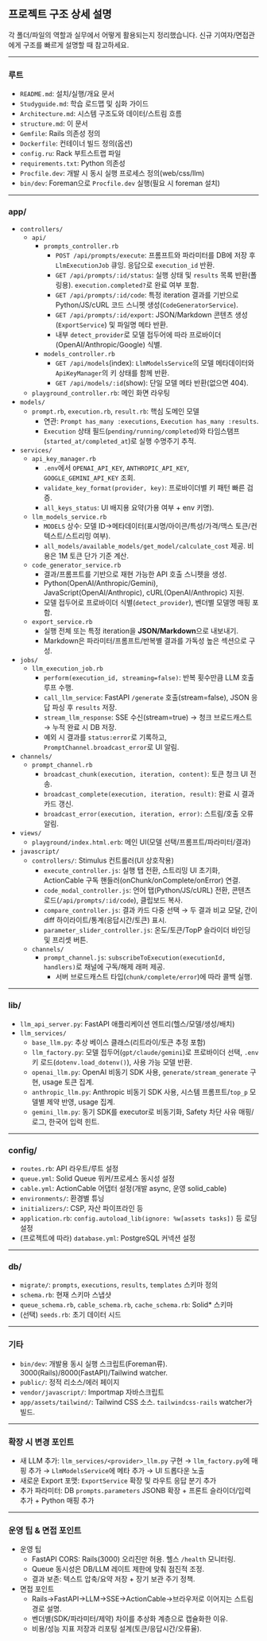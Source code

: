 ## 프로젝트 구조 상세 설명

각 폴더/파일의 역할과 실무에서 어떻게 활용되는지 정리했습니다. 신규 기여자/면접관에게 구조를 빠르게 설명할 때 참고하세요.

---

### 루트
- `README.md`: 설치/실행/개요 문서
- `Studyguide.md`: 학습 로드맵 및 심화 가이드
- `Architecture.md`: 시스템 구조도와 데이터/스트림 흐름
- `structure.md`: 이 문서
- `Gemfile`: Rails 의존성 정의
- `Dockerfile`: 컨테이너 빌드 정의(옵션)
- `config.ru`: Rack 부트스트랩 파일
- `requirements.txt`: Python 의존성
 - `Procfile.dev`: 개발 시 동시 실행 프로세스 정의(web/css/llm)
 - `bin/dev`: Foreman으로 `Procfile.dev` 실행(필요 시 foreman 설치)

---

### app/
- `controllers/`
  - `api/`
    - `prompts_controller.rb`
      - `POST /api/prompts/execute`: 프롬프트와 파라미터를 DB에 저장 후 `LlmExecutionJob` 큐잉. 응답으로 `execution_id` 반환.
      - `GET /api/prompts/:id/status`: 실행 상태 및 `results` 목록 반환(폴링용). `execution.completed?`로 완료 여부 포함.
      - `GET /api/prompts/:id/code`: 특정 iteration 결과를 기반으로 Python/JS/cURL 코드 스니펫 생성(`CodeGeneratorService`).
      - `GET /api/prompts/:id/export`: JSON/Markdown 콘텐츠 생성(`ExportService`) 및 파일명 메타 반환.
      - 내부 `detect_provider`로 모델 접두어에 따라 프로바이더(OpenAI/Anthropic/Google) 식별.
    - `models_controller.rb`
      - `GET /api/models`(index): `LlmModelsService`의 모델 메타데이터와 `ApiKeyManager`의 키 상태를 함께 반환.
      - `GET /api/models/:id`(show): 단일 모델 메타 반환(없으면 404).
  - `playground_controller.rb`: 메인 화면 라우팅
- `models/`
  - `prompt.rb`, `execution.rb`, `result.rb`: 핵심 도메인 모델
    - 연관: `Prompt has_many :executions`, `Execution has_many :results`.
    - `Execution` 상태 필드(`pending/running/completed`)와 타임스탬프(`started_at/completed_at`)로 실행 수명주기 추적.
- `services/`
  - `api_key_manager.rb`
    - `.env`에서 `OPENAI_API_KEY`, `ANTHROPIC_API_KEY`, `GOOGLE_GEMINI_API_KEY` 조회.
    - `validate_key_format(provider, key)`: 프로바이더별 키 패턴 빠른 검증.
    - `all_keys_status`: UI 배지용 요약(가용 여부 + env 키명).
  - `llm_models_service.rb`
    - `MODELS` 상수: 모델 ID→메타데이터(표시명/아이콘/특성/가격/맥스 토큰/컨텍스트/스트리밍 여부).
    - `all_models/available_models/get_model/calculate_cost` 제공. 비용은 1M 토큰 단가 기준 계산.
  - `code_generator_service.rb`
    - 결과/프롬프트를 기반으로 재현 가능한 API 호출 스니펫을 생성.
    - Python(OpenAI/Anthropic/Gemini), JavaScript(OpenAI/Anthropic), cURL(OpenAI/Anthropic) 지원.
    - 모델 접두어로 프로바이더 식별(`detect_provider`), 벤더별 모델명 매핑 포함.
  - `export_service.rb`
    - 실행 전체 또는 특정 iteration을 **JSON/Markdown**으로 내보내기.
    - Markdown은 파라미터/프롬프트/반복별 결과를 가독성 높은 섹션으로 구성.
- `jobs/`
  - `llm_execution_job.rb`
    - `perform(execution_id, streaming=false)`: 반복 횟수만큼 LLM 호출 루프 수행.
    - `call_llm_service`: FastAPI `/generate` 호출(stream=false), JSON 응답 파싱 후 `results` 저장.
    - `stream_llm_response`: SSE 수신(stream=true) → 청크 브로드캐스트 → 누적 완료 시 DB 저장.
    - 예외 시 결과를 `status:error`로 기록하고, `PromptChannel.broadcast_error`로 UI 알림.
- `channels/`
  - `prompt_channel.rb`
    - `broadcast_chunk(execution, iteration, content)`: 토큰 청크 UI 전송.
    - `broadcast_complete(execution, iteration, result)`: 완료 시 결과 카드 갱신.
    - `broadcast_error(execution, iteration, error)`: 스트림/호출 오류 알림.
- `views/`
  - `playground/index.html.erb`: 메인 UI(모델 선택/프롬프트/파라미터/결과)
- `javascript/`
  - `controllers/`: Stimulus 컨트롤러(UI 상호작용)
    - `execute_controller.js`: 실행 탭 전환, 스트리밍 UI 초기화, ActionCable 구독 핸들러(onChunk/onComplete/onError) 연결.
    - `code_modal_controller.js`: 언어 탭(Python/JS/cURL) 전환, 콘텐츠 로드(`/api/prompts/:id/code`), 클립보드 복사.
    - `compare_controller.js`: 결과 카드 다중 선택 → 두 결과 비교 모달, 간이 diff 하이라이트/통계(응답시간/토큰) 표시.
    - `parameter_slider_controller.js`: 온도/토큰/TopP 슬라이더 바인딩 및 프리셋 버튼.
  - `channels/`
    - `prompt_channel.js`: `subscribeToExecution(executionId, handlers)`로 채널에 구독/해제 래퍼 제공.
      - 서버 브로드캐스트 타입(`chunk/complete/error`)에 따라 콜백 실행.

---

### lib/
- `llm_api_server.py`: FastAPI 애플리케이션 엔트리(헬스/모델/생성/배치)
- `llm_services/`
  - `base_llm.py`: 추상 베이스 클래스(리트라이/토큰 추정 포함)
  - `llm_factory.py`: 모델 접두어(`gpt/claude/gemini`)로 프로바이더 선택, `.env` 키 로드(`dotenv.load_dotenv()`), 사용 가능 모델 반환.
  - `openai_llm.py`: OpenAI 비동기 SDK 사용, `generate/stream_generate` 구현, usage 토큰 집계.
  - `anthropic_llm.py`: Anthropic 비동기 SDK 사용, 시스템 프롬프트/`top_p` 모델별 제약 반영, usage 집계.
  - `gemini_llm.py`: 동기 SDK를 executor로 비동기화, Safety 차단 사유 매핑/로그, 한국어 입력 힌트.

---

### config/
- `routes.rb`: API 라우트/루트 설정
- `queue.yml`: Solid Queue 워커/프로세스 동시성 설정
- `cable.yml`: ActionCable 어댑터 설정(개발 async, 운영 solid_cable)
- `environments/`: 환경별 튜닝
- `initializers/`: CSP, 자산 파이프라인 등
 - `application.rb`: `config.autoload_lib(ignore: %w[assets tasks])` 등 로딩 설정
 - (프로젝트에 따라) `database.yml`: PostgreSQL 커넥션 설정

---

### db/
- `migrate/`: `prompts`, `executions`, `results`, `templates` 스키마 정의
- `schema.rb`: 현재 스키마 스냅샷
- `queue_schema.rb`, `cable_schema.rb`, `cache_schema.rb`: Solid* 스키마
 - (선택) `seeds.rb`: 초기 데이터 시드

---

### 기타
- `bin/dev`: 개발용 동시 실행 스크립트(Foreman류). 3000(Rails)/8000(FastAPI)/Tailwind watcher.
- `public/`: 정적 리소스/에러 페이지
- `vendor/javascript/`: Importmap 자바스크립트
 - `app/assets/tailwind/`: Tailwind CSS 소스. `tailwindcss-rails` watcher가 빌드.

---

### 확장 시 변경 포인트
- 새 LLM 추가: `llm_services/<provider>_llm.py` 구현 → `llm_factory.py`에 매핑 추가 → `LlmModelsService`에 메타 추가 → UI 드롭다운 노출
- 새로운 Export 포맷: `ExportService` 확장 및 라우트 응답 분기 추가
- 추가 파라미터: DB `prompts.parameters` JSONB 확장 + 프론트 슬라이더/입력 추가 + Python 매핑 추가

---

### 운영 팁 & 면접 포인트
- 운영 팁
  - FastAPI CORS: Rails(3000) 오리진만 허용. 헬스 `/health` 모니터링.
  - Queue 동시성은 DB/LLM 레이트 제한에 맞춰 점진적 조정.
  - 결과 보존: 텍스트 압축/요약 저장 + 장기 보관 주기 정책.
- 면접 포인트
  - Rails→FastAPI→LLM→SSE→ActionCable→브라우저로 이어지는 스트림 경로 설명.
  - 벤더별(SDK/파라미터/제약) 차이를 추상화 계층으로 캡슐화한 이유.
  - 비용/성능 지표 저장과 리포팅 설계(토큰/응답시간/오류율).


